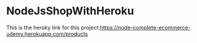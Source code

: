 # NodeJsShopWithHeroku
This is the heroky link for this project:https://node-complete-ecommerce-udemy.herokuapp.com/products
